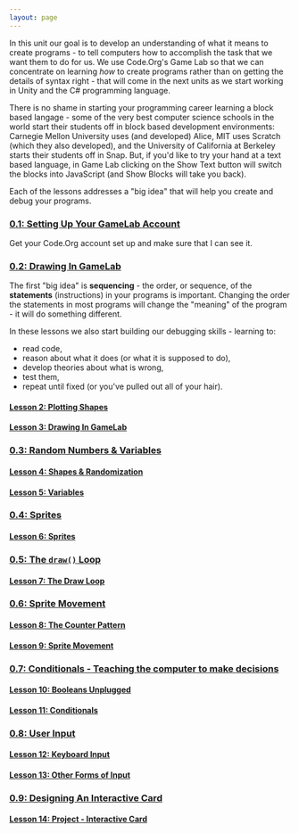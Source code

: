 ```yaml
---
layout: page
---
```


In this unit our goal is to develop an understanding of what it means to create programs - to tell computers how to accomplish the task that we want them to do for us. We use Code.Org's Game Lab so that we can concentrate on learning *how* to create programs rather than on getting the details of syntax right - that will come in the next units as we start working in Unity and the C# programming language.

There is no shame in starting your programming career learning a block based langage - some of the very best computer science schools in the world start their students off in block based development environments: Carnegie Mellon University uses (and developed) Alice, MIT uses Scratch (which they also developed), and the University of California at Berkeley starts their students off in Snap. But, if you'd like to try your hand at a text based language, in Game Lab clicking on the Show Text button will switch the blocks into JavaScript (and Show Blocks will take you back).

Each of the lessons addresses a "big idea" that will help you create and debug your programs.

### [0.1: Setting Up Your GameLab Account](https://canvas.instructure.com/courses/1822877/modules/items/27950066) </h3>

Get your Code.Org account set up and make sure that I can see it.

### [0.2: Drawing In GameLab](https://canvas.instructure.com/courses/1822877/modules/items/27950075)

The first "big idea" is **sequencing** - the order, or sequence, of the **statements** (instructions) in your programs is important. Changing the order the statements in most programs will change the "meaning" of the program - it will do something different.

In these lessons we also start building our debugging skills - learning to:
* read code,
* reason about what it does (or what it is supposed to do),
* develop theories about what is wrong,
* test them,
* repeat until fixed (or you've pulled out all of your hair).

#### [Lesson 2: Plotting Shapes](http://studio.code.org/s/csd3-2019/stage/2/puzzle/1)

#### [Lesson 3: Drawing In GameLab](http://studio.code.org/s/csd3-2019/stage/3/puzzle/1)

### [0.3: Random Numbers & Variables](https://canvas.instructure.com/courses/1822877/modules/items/28036157)

#### [Lesson 4: Shapes & Randomization](http://studio.code.org/s/csd3-2019/stage/4/puzzle/1)

#### [Lesson 5: Variables](http://studio.code.org/s/csd3-2019/stage/5/puzzle/1)

### [0.4: Sprites](https://canvas.instructure.com/courses/1822877/modules/items/28044444)

#### [Lesson 6: Sprites](http://studio.code.org/s/csd3-2019/stage/6/puzzle/1)

### [0.5: The `draw()` Loop](https://canvas.instructure.com/courses/1822877/modules/items/28036171)

#### [Lesson 7: The Draw Loop](http://studio.code.org/s/csd3-2019/stage/7/puzzle/1)

### [0.6: Sprite Movement](https://canvas.instructure.com/courses/1822877/modules/items/28036180)

#### [Lesson 8: The Counter Pattern](http://studio.code.org/s/csd3-2019/stage/8/puzzle/1)

#### [Lesson 9: Sprite Movement](http://studio.code.org/s/csd3-2019/stage/9/puzzle/1)

### [0.7: Conditionals - Teaching the computer to make decisions](https://canvas.instructure.com/courses/1822877/modules/items/28036188)

#### [Lesson 10: Booleans Unplugged](http://studio.code.org/s/csd3-2019/stage/10/puzzle/1)

#### [Lesson 11: Conditionals](http://studio.code.org/s/csd3-2019/stage/11/puzzle/1)

### [0.8: User Input](https://canvas.instructure.com/courses/1822877/modules/items/28036191)

#### [Lesson 12: Keyboard Input](http://studio.code.org/s/csd3-2019/stage/12/puzzle/1)

#### [Lesson 13: Other Forms of Input](http://studio.code.org/s/csd3-2019/stage/13/puzzle/1)

### [0.9: Designing An Interactive Card](https://canvas.instructure.com/courses/1822877/modules/items/28036195)

#### [Lesson 14: Project - Interactive Card](http://studio.code.org/s/csd3-2019/stage/14/puzzle/1)

<!-- Pull in repostitory-scope variables from _data/page.yml -->
